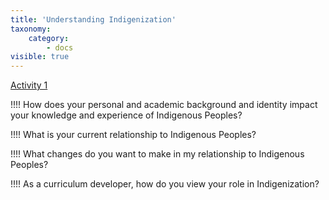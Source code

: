 ```yaml
---
title: 'Understanding Indigenization'
taxonomy:
    category:
        - docs
visible: true
---
```


[Activity 1](https://opentextbc.ca/indigenizationcurriculumdevelopers/chapter/chapter-1/)

!!!! How does your personal and academic background and identity impact your knowledge and experience of Indigenous Peoples?

!!!! What is your current relationship to Indigenous Peoples?

!!!! What changes do you want to make in my relationship to Indigenous Peoples?

!!!! As a curriculum developer, how do you view your role in Indigenization?
